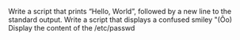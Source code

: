  Write a script that prints “Hello, World”, followed by a new line to the standard output. 
Write a script that displays a confused smiley "(Ôo)
Display the content of the /etc/passwd
